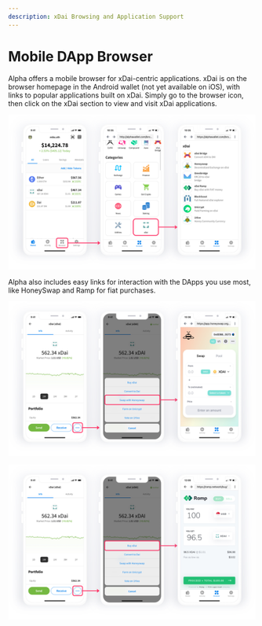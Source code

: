 ```yaml
---
description: xDai Browsing and Application Support
---
```


# Mobile DApp Browser

Alpha offers a mobile browser for xDai-centric applications. xDai is on the browser homepage in the Android wallet \(not yet available on iOS\), with links to popular applications built on xDai.  Simply go to the browser icon, then click on the xDai section to view and visit xDai applications.

![](../../../.gitbook/assets/alpha2.jpg)

Alpha also includes easy links for interaction with the DApps you use most, like HoneySwap and Ramp for fiat purchases.

![](../../../.gitbook/assets/alpha-swap.jpg)

![](../../../.gitbook/assets/alpha-ramp.jpg)


